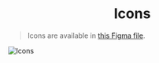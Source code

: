 <h1 align=center>Icons</h1>

> Icons are available in [this Figma file](https://www.figma.com/file/Dej3ZTQGOsrz5ucnnaohOI/Ark-README-Icons?node-id=1%3A2&t=iPVy4OduYdpMgymm-1).

![Icons](../images/.misc/Sheet.svg)
